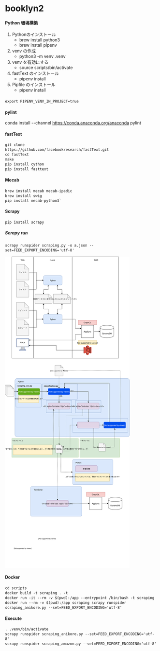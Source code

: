 # booklyn2

#### Python 環境構築
1. Pythonのインストール
    * brew install python3
    * brew install pipenv
2. venv の作成
    * python3 -m venv .venv
3. venv を有効にする
    * source scripts/bin/activate
4. fastText のインストール
    * pipenv install
4. Pipfile のインストール
    * pipenv install


####
    export PIPENV_VENV_IN_PROJECT=true


#### pylint
conda install --channel https://conda.anaconda.org/anaconda pylint


#### fastText
    git clone 
    https://github.com/facebookresearch/fastText.git
    cd fastText
    make
    pip install cython
    pip install fasttext

#### Mecab
    brew install mecab mecab-ipadic
    brew install swig
    pip install mecab-python3`

#### Scrapy
    pip install scrapy

##### Scrapy run
    scrapy runspider scraping.py -o a.json --set=FEED_EXPORT_ENCODING='utf-8'

![Alt text](./Booklyn.svg)


#### Docker
    cd scripts
    docker build -t scraping . -t 
    docker run -it --rm -v $(pwd):/app --entrypoint /bin/bash -t scraping
    docker run --rm -v $(pwd):/app scraping scrapy runspider scraping_anikore.py --set=FEED_EXPORT_ENCODING='utf-8'

#### Execute
    . .venv/bin/activate
    scrapy runspider scraping_anikore.py --set=FEED_EXPORT_ENCODING='utf-8'
    scrapy runspider scraping_amazon.py --set=FEED_EXPORT_ENCODING='utf-8'

